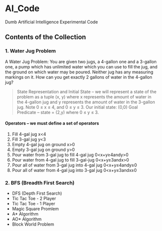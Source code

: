 # AI_Code
Dumb Artificial Intelligence Experimental Code

## Contents of the Collection

### 1. Water Jug Problem
A Water Jug Problem: You are given two jugs, a 4-gallon one and a 3-gallon one, a pump which has unlimited water which you can use to fill the jug, and the ground on which water may be poured. Neither jug has any measuring markings on it. How can you get exactly 2 gallons of water in the 4-gallon jug?
> State Representation and Initial State – we will represent a state of the problem as a tuple (x, y) where x represents the amount of water in the 4-gallon jug and y represents the amount of water in the 3-gallon jug. Note 0 ≤ x ≤ 4, and 0 ≤ y ≤ 3. Our initial state: (0,0)
> Goal Predicate – state = (2,y) where 0 ≤ y ≤ 3.

#### Operators – we must define a set of operators
1. Fill 4-gal jug x<4
2. Fill 3-gal jug y<3
3. Empty 4-gal jug on ground x>0
4. Empty 3-gal jug on ground y>0
5. Pour water from 3-gal jug to fill 4-gal jug 0<x+y≥4andy>0
6. Pour water from 4-gal jug to fill 3-gal-jug 0<x+y≥3andx>0
7. Pour all of water from 3-gal jug into 4-gal jug 0<x+y≤4andy≥0
8. Pour all of water from 4-gal jug into 3-gal jug 0<x+y≤3andx≥0

### 2. BFS (Breadth First Search)

- DFS (Depth First Search)
- Tic Tac Toe - 2 Player
- Tic Tac Toe - 1 Player
- Magic Square Promlem
- A* Algorithm
- AO* Algorithm
- Block World Problem
